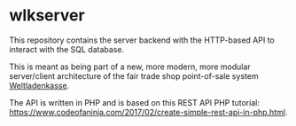 # wlkserver

This repository contains the server backend with the HTTP-based API to interact with the SQL database.

This is meant as being part of a new, more modern, more modular server/client architecture of the fair trade shop point-of-sale system [Weltladenkasse](https://github.com/sgrubsmyon/Weltladenkasse).

The API is written in PHP and is based on this REST API PHP tutorial:
https://www.codeofaninja.com/2017/02/create-simple-rest-api-in-php.html.
